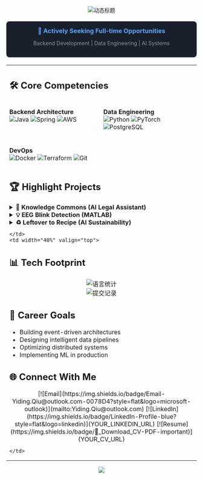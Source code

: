 <!-- 浮动图标装饰 -->
<div align="center">
  <img src="https://readme-typing-svg.demolab.com?font=Fira+Code&weight=600&size=26&duration=4000&pause=1000&color=58A6FF&center=true&vCenter=true&width=435&lines=Hi+👋+I'm+Bill+Qiu;Backend+Architect+%26+Data+Alchemist;Building+Scalable+Systems+with+AI" alt="动态标题" />
</div>

<!-- 求职横幅 -->
<div align="center" style="background-color: #1A1F2C; padding: 15px; border-radius: 8px; margin: 20px 0;">
  <h3 style="color: #58A6FF; margin: 0;">🚀 Actively Seeking Full-time Opportunities</h3>
  <p style="color: #8B949E;">Backend Development | Data Engineering | AI Systems</p>
</div>

<!-- 分栏布局 -->
<table>
  <tr>
    <td width="60%" valign="top">

## 🛠️ Core Competencies

<div style="display: grid; grid-template-columns: repeat(2, 1fr); gap: 10px;">

**Backend Architecture**  
![Java](https://img.shields.io/badge/Java-ED8B00?style=flat&logo=openjdk&logoColor=white)
![Spring](https://img.shields.io/badge/Spring-6DB33F?style=flat&logo=spring&logoColor=white)
![AWS](https://img.shields.io/badge/AWS-FF9900?style=flat&logo=amazonaws&logoColor=white)

**Data Engineering**  
![Python](https://img.shields.io/badge/Python-3776AB?style=flat&logo=python&logoColor=white)
![PyTorch](https://img.shields.io/badge/PyTorch-EE4C2C?style=flat&logo=pytorch&logoColor=white)
![PostgreSQL](https://img.shields.io/badge/PostgreSQL-316192?style=flat&logo=postgresql&logoColor=white)

**DevOps**  
![Docker](https://img.shields.io/badge/Docker-2496ED?style=flat&logo=docker&logoColor=white)
![Terraform](https://img.shields.io/badge/Terraform-7B42BC?style=flat&logo=terraform&logoColor=white)
![Git](https://img.shields.io/badge/Git-F05032?style=flat&logo=git&logoColor=white)

</div>

## 🏆 Highlight Projects

<details>
<summary><b>🧠 Knowledge Commons (AI Legal Assistant)</b></summary>
  
- 🥈 GovHack 2024 Runner-up | Next.js · RAG · Neo4j
- Reduced document query time by 40% with hybrid search
- [Demo](https://legal-ai-app.vercel.app/) | [Case Study](https://hackerspace.govhack.org/projects/knowledgecommons)
</details>

<details>
<summary><b>💡 EEG Blink Detection (MATLAB)</b></summary>
  
- 98.8% accuracy · 179+ downloads
- Real-time processing @ 0.08s/signal
- [MATLAB Exchange](https://au.mathworks.com/matlabcentral/fileexchange/120873-eeg_blink)
</details>

<details>
<summary><b>♻️ Leftover to Recipe (AI Sustainability)</b></summary>
  
- 🏆 Hackathon Winner | LLM · Computer Vision
- Reduced food waste by 30% in user trials
- [Live Demo](https://leftover-to-recipe-8a79b6af365f.herokuapp.com/)
</details>

    </td>
    <td width="40%" valign="top">

## 📊 Tech Footprint

<!-- GitHub统计 -->
<div align="center">
  <img src="https://github-readme-stats.vercel.app/api/top-langs/?username=YidingQiu&layout=compact&theme=dark&hide_border=true" alt="语言统计" />
  <br/>
  <img src="https://github-readme-streak-stats.herokuapp.com?user=YidingQiu&theme=dark&hide_border=true" alt="提交记录" />
</div>

## 🎯 Career Goals

- Building event-driven architectures
- Designing intelligent data pipelines
- Optimizing distributed systems
- Implementing ML in production

## 🌐 Connect With Me

<div align="center">
  [![Email](https://img.shields.io/badge/Email-Yiding.Qiu@outlook.com-0078D4?style=flat&logo=microsoft-outlook)](mailto:Yiding.Qiu@outlook.com)
  [![LinkedIn](https://img.shields.io/badge/LinkedIn-Profile-blue?style=flat&logo=linkedin)](YOUR_LINKEDIN_URL)
  [![Resume](https://img.shields.io/badge/📄_Download_CV-PDF-important)](YOUR_CV_URL)
</div>

    </td>
  </tr>
</table>

<!-- 分隔线 -->
<div align="center">
  <img src="https://raw.githubusercontent.com/Trilokia/Trilokia/379277808c61ef204768a61bbc5d25bc7798ccf1/bottom_header.svg" />
</div>
